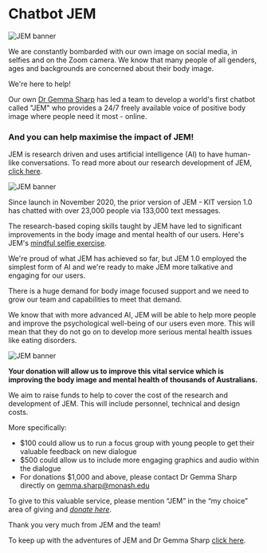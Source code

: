 # Chatbot JEM

![JEM banner](https://d3gu1620mcm00t.cloudfront.net/jem/images/small_JEM_Chatbox_RGB_POSE_01_NO_SPEECH_BUBBLE_3dd4b6dfe9.jpg)

We are constantly bombarded with our own image on social media, in selfies and on the Zoom camera. We know that many people of all genders, ages and backgrounds are concerned about their body image.

We're here to help!

Our own [Dr Gemma Sharp](https://research.monash.edu/en/persons/gemma-sharp) has led a team to develop a world's first chatbot called "JEM" who provides a 24/7 freely available voice of positive body image where people need it most - online.

### And you can help maximise the impact of JEM!

JEM is research driven and uses artificial intelligence (AI) to have human-like conversations. To read more about our research development of JEM, [click here](https://www.jmir.org/2021/6/e27807/).

![JEM banner](https://d3gu1620mcm00t.cloudfront.net/jem/images/small_JEM_screenshot_81b33fa682.png)

Since launch in November 2020, the prior version of JEM - KIT version 1.0 has chatted with over 23,000 people via 133,000 text messages.

The research-based coping skills taught by JEM have led to significant improvements in the body image and mental health of our users. Here's JEM's [mindful selfie exercise](https://www.youtube.com/watch?v=vz3E33QV7zw).

We're proud of what JEM has achieved so far, but JEM 1.0 employed the simplest form of AI and we're ready to make JEM more talkative and engaging for our users.

There is a huge demand for body image focused support and we need to grow our team and capabilities to meet that demand.

We know that with more advanced AI, JEM will be able to help more people and improve the psychological well-being of our users even more. This will mean that they do not go on to develop more serious mental health issues like eating disorders.

![JEM banner](https://d3gu1620mcm00t.cloudfront.net/jem/images/small_JEM_Chatbox_RGB_POSE_03_7bcd56a552.jpg)

**Your donation will allow us to improve this vital service which is improving the body image and mental health of thousands of Australians.**

We aim to raise funds to help to cover the cost of the research and development of JEM. This will include personnel, technical and design costs.

More specifically:

- $100 could allow us to run a focus group with young people to get their valuable feedback on new dialogue
- $500 could allow us to include more engaging graphics and audio within the dialogue
- For donations $1,000 and above, please contact Dr Gemma Sharp directly on <a href="mailto:gemma.sharp@monash.edu">gemma.sharp@monash.edu</a>

To give to this valuable service, please mention “JEM” in the “my choice” area of giving and [_donate here_](https://alumni-friends.monash.edu/ascendportal/s/maprc).

Thank you very much from JEM and the team!

To keep up with the adventures of JEM and Dr Gemma Sharp [click here](https://twitter.com/gemmasharp11).


<script src="https://www.gstatic.com/dialogflow-console/fast/messenger-cx/bootstrap.js?v=1"></script>
<df-messenger df-cx="true" location="australia-southeast1" chat-title="JEM" chat-icon="https://d3gu1620mcm00t.cloudfront.net/jem/images/thumbnail_JEM_Chatbox_POSE_01_67847a9817.png" agent-id="b975dd3f-8aaa-4873-894e-005afbfd9d6c" language-code="en" intent="WELCOME">
</df-messenger>
